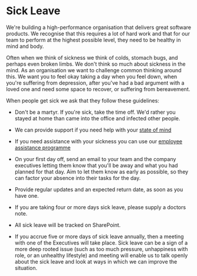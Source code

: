 # Sick Leave

We're building a high-performance organisation that delivers great software products. We recognise that this requires a lot of hard work and that for our team to perform at the highest possible level, they need to be healthy in mind and body.

Often when we think of sickness we think of colds, stomach bugs, and perhaps even broken limbs. We don't think so much about sickness in the mind. As an organisation we want to challenge common thinking around this. We want you to feel okay taking a day when you feel down, when you're suffering from depression, after you've had a bad argument with a loved one and need some space to recover, or suffering from bereavement.

When people get sick we ask that they follow these guidelines:

* Don't be a martyr. If you're sick, take the time off. We'd rather you stayed at home than came into the office and infected other people.

* We can provide support if you need help with your [state of mind](state_of_mind.md)

* If you need assistance with your sickness you can use our [employee assistance programme](employee_assistance.md)

* On your first day off, send an email to your team and the company executives letting them know that you'll be away and what you had planned for that day. Aim to let them know as early as possible, so they can factor your absence into their tasks for the day.

* Provide regular updates and an expected return date, as soon as you have one.

* If you are taking four or more days sick leave, please supply a doctors note.

* All sick leave will be tracked on SharePoint.

* If you accrue five or more days of sick leave annually, then a meeting with one of the Executives will take place. Sick leave can be a sign of a more deep rooted issue (such as too much pressure, unhappiness with role, or an unhealthy lifestyle) and meeting will enable us to talk openly about the sick leave and look at ways in which we can improve the situation.